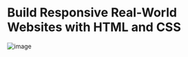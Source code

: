 # Build Responsive Real-World Websites with HTML and CSS
![image](https://user-images.githubusercontent.com/89419013/176979349-f6985cb9-8b2b-4f02-a4d3-b7dc85b91612.png)
